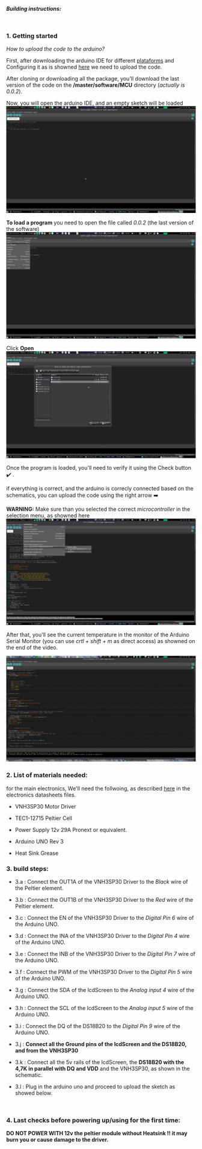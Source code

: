 
***Building instructions:***

<br>

### 1. __Getting started__

_How to upload the code to the arduino?_

  First, after downloading the arduino IDE for different [plataforms](https://www.arduino.cc/) and Configuring it as is showned [here](https://github.com/FOSH-following-demand/thermostatic-water-bath/tree/master/software/MCU) we need to upload the code.

  After cloning or downloading all the package, you'll download the last version of the code on the __/master/software/MCU__ directory (_actually is 0.0.2_).

  Now, you will open the arduino IDE, and an empty sketch will be loaded
  <a href="https://github.com/FOSH-following-demand/thermostatic-water-bath/tree/master/software/MCU" title="scr0"><img src="https://github.com/FOSH-following-demand/thermostatic-water-bath/blob/master/documentation/building/pictures/scr0.png?raw=true"></a>

  __To load a program__ you need to open the file called _0.0.2_ (the last version of the software)
  <a href="https://github.com/FOSH-following-demand/thermostatic-water-bath/tree/master/software/MCU" title="scr0"><img src="https://github.com/FOSH-following-demand/thermostatic-water-bath/blob/master/documentation/building/pictures/scr1.png?raw=true"></a>

  Click __Open__
  <a href="https://github.com/FOSH-following-demand/thermostatic-water-bath/tree/master/software/MCU" title="scr0"><img src="https://github.com/FOSH-following-demand/thermostatic-water-bath/blob/master/documentation/building/pictures/scr2.png?raw=true"></a>

  Once the program is loaded, you'll need to verify it using the Check button :heavy_check_mark: .

  if everything is correct, and the arduino is correcly connected based on the schematics, you can upload the code using the right arrow :arrow_right:

  __WARNING:__  Make sure than you selected the correct _microcontroller_ in the selection menu, as showned here
  <a href="https://github.com/FOSH-following-demand/thermostatic-water-bath/tree/master/software/MCU" title="scr0"><img src="https://github.com/FOSH-following-demand/thermostatic-water-bath/blob/master/documentation/building/pictures/scr3.png?raw=true"></a>

  After that, you'll see the current temperature in the monitor of the Arduino Serial Monitor (you can use _crtl + shift + m_ as direct access) as showned on the end of the video.

![Video](https://github.com/FOSH-following-demand/thermostatic-water-bath/blob/master/documentation/building/out.gif)


### 2. List of materials needed:
  for the main electronics, We'll need the follwoing, as described [here](https://github.com/FOSH-following-demand/thermostatic-water-bath/blob/master/hardware/datasheets/datasheets.md) in the electronics datasheets files.

  * VNH3SP30 Motor Driver

  * TEC1-12715 Peltier Cell

  * Power Supply 12v 29A Pronext or equivalent.

  * Arduino UNO Rev 3

  * Heat Sink Grease

### 3. build steps:
  * 3.a : Connect the OUT1A of the VNH3SP30 Driver to the _Black_ wire of the Peltier element.

  * 3.b : Connect the OUT1B of the VNH3SP30 Driver to the _Red_ wire of the Peltier element.

  * 3.c : Connect the EN of the VNH3SP30 Driver to the _Digital Pin 6_ wire of the Arduino UNO.

  * 3.d : Connect the INA of the VNH3SP30 Driver to the _Digital Pin 4_ wire of the Arduino UNO.

  * 3.e : Connect the INB of the VNH3SP30 Driver to the _Digital Pin 7_ wire of the Arduino UNO.

  * 3.f : Connect the PWM of the VNH3SP30 Driver to the _Digital Pin 5_ wire of the Arduino UNO.

  * 3.g : Connect the SDA of the lcdScreen to the _Analog input 4_ wire of the Arduino UNO.

  * 3.h : Connect the SCL of the lcdScreen to the _Analog input 5_ wire of the Arduino UNO.

  * 3.i : Connect the DQ of the DS18B20 to the _Digital Pin 9_ wire of the Arduino UNO.

  * 3.j : __Connect all the Ground pins of the lcdScreen and the DS18B20, and from the VNH3SP30__

  * 3.k : Connect all the 5v rails of the lcdScreen, the __DS18B20 with the 4,7K in parallel with DQ and VDD__ and the VNH3SP30, as shown in the schematic.

  * 3.l : Plug in the arduino uno and proceed to upload the sketch as showed below.

<br>

### 4. Last checks before powering up/using for the first time:
  __DO NOT POWER WITH 12v the peltier module without Heatsink !! it may burn you or cause damage to the driver.__
